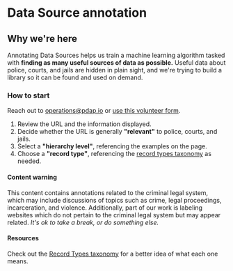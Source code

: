 # Data Source annotation

## Why we're here

Annotating Data Sources helps us train a machine learning algorithm tasked with **finding as many useful sources of data as possible.** Useful data about police, courts, and jails are hidden in plain sight, and we're trying to build a library so it can be found and used on demand.

### How to start

Reach out to [operations@pdap.io](mailto:operations@pdap.io) or [use this volunteer form](https://airtable.com/appcYa6x4nS7W8IR3/shrk9c5sBsBr3cdJJ).

1. Review the URL and the information displayed.&#x20;
2. Decide whether the URL is generally **"relevant"** to police, courts, and jails.
3. Select a **"hierarchy level"**, referencing the examples on the page.
4. Choose a **"record type"**, referencing the [record types taxonomy](../data-dictionaries/record-types-taxonomy.md) as needed.

#### Content warning

This content contains annotations related to the criminal legal system, which may include discussions of topics such as crime, legal proceedings, incarceration, and violence. Additionally, part of our work is labeling websites which do not pertain to the criminal legal system but may appear related. _It's ok to take a break, or do something else._

#### Resources

Check out the [Record Types taxonomy](../data-dictionaries/record-types-taxonomy.md) for a better idea of what each one means.
